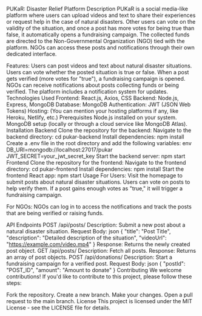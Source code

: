 PUKaR: Disaster Relief Platform
Description
PUKaR is a social media-like platform where users can upload videos and text to share their experiences or request help in the case of natural disasters. Other users can vote on the validity of the situation, and once a post has more votes for being true than false, it automatically opens a fundraising campaign. The collected funds are directed to the Non-Governmental Organization (NGO) tied with the platform. NGOs can access these posts and notifications through their own dedicated interface.

Features:
Users can post videos and text about natural disaster situations.
Users can vote whether the posted situation is true or false.
When a post gets verified (more votes for "true"), a fundraising campaign is opened.
NGOs can receive notifications about posts collecting funds or being verified.
The platform includes a notification system for updates.
Technologies Used
Frontend: React.js, Axios, CSS
Backend: Node.js, Express, MongoDB
Database: MongoDB
Authentication: JWT (JSON Web Tokens)
Hosting: (You can mention your hosting platforms if any, like Heroku, Netlify, etc.)
Prerequisites
Node.js installed on your system.
MongoDB setup (locally or through a cloud service like MongoDB Atlas).
Installation
Backend
Clone the repository for the backend:
Navigate to the backend directory:
cd pukar-backend
Install dependencies:
npm install
Create a .env file in the root directory and add the following variables:
env
DB_URI=mongodb://localhost:27017/pukar
JWT_SECRET=your_jwt_secret_key
Start the backend server:
npm start
Frontend
Clone the repository for the frontend:
Navigate to the frontend directory:
cd pukar-frontend
Install dependencies:
npm install
Start the frontend React app:
npm start
Usage
For Users: Visit the homepage to submit posts about natural disaster situations. Users can vote on posts to help verify them. If a post gains enough votes as "true," it will trigger a fundraising campaign.

For NGOs: NGOs can log in to access the notifications and track the posts that are being verified or raising funds.

API Endpoints
POST /api/posts/
Description: Submit a new post about a natural disaster situation.
Request Body:
json
{
    "title": "Post Title",
    "description": "Detailed description of the situation",
    "videoUrl": "https://example.com/video.mp4"
}
Response: Returns the newly created post object.
GET /api/posts/
Description: Fetch all posts.
Response: Returns an array of post objects.
POST /api/donations/
Description: Start a fundraising campaign for a verified post.
Request Body:
json
{
    "postId": "POST_ID",
    "amount": "Amount to donate"
}
Contributing
We welcome contributions! If you'd like to contribute to this project, please follow these steps:

Fork the repository.
Create a new branch.
Make your changes.
Open a pull request to the main branch.
License
This project is licensed under the MIT License - see the LICENSE file for details.
